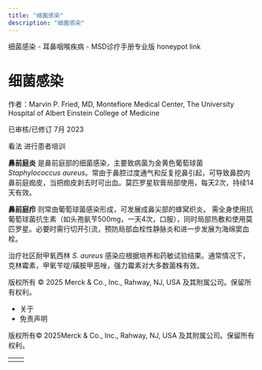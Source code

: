 ```yaml
---
title: "细菌感染"
description: "细菌感染"
---
```


﻿细菌感染 \- 耳鼻咽喉疾病 \- MSD诊疗手册专业版 honeypot link

# 细菌感染

作者：Marvin P. Fried, MD, Montefiore Medical Center, The University Hospital of Albert Einstein College of
Medicine

已审核/已修订 7月 2023

看法 进行患者培训

**鼻前庭炎** 是鼻前庭部的细菌感染，主要致病菌为金黄色葡萄球菌 _Staphylococcus aureus_。常由于鼻腔过度通气和反复挖鼻引起，可导致鼻腔内鼻前庭痂皮，当把痂皮剥去时可出血。莫匹罗星软膏局部使用，每天2次，持续14天有效。

**鼻前庭疖** 则常由葡萄球菌感染形成，可发展成鼻尖部的蜂窝织炎。 需全身使用抗葡萄球菌抗生素（如头孢氨苄500mg，一天4次，口服），同时局部热敷和使用莫匹罗星。必要时需行切开引流，预防局部血栓性静脉炎和进一步发展为海绵窦血栓。

治疗社区耐甲氧西林 _S. aureus_ 感染应根据培养和药敏试验结果。通常情况下，克林霉素，甲氧苄啶/磺胺甲恶唑，强力霉素对大多数菌株有效。



版权所有 © 2025
Merck & Co., Inc., Rahway, NJ, USA 及其附属公司。保留所有权利。

- 关于
- 免责声明

版权所有© 2025Merck & Co., Inc., Rahway, NJ, USA 及其附属公司。保留所有权利。

|     |     |
| --- | --- |
|  |  |